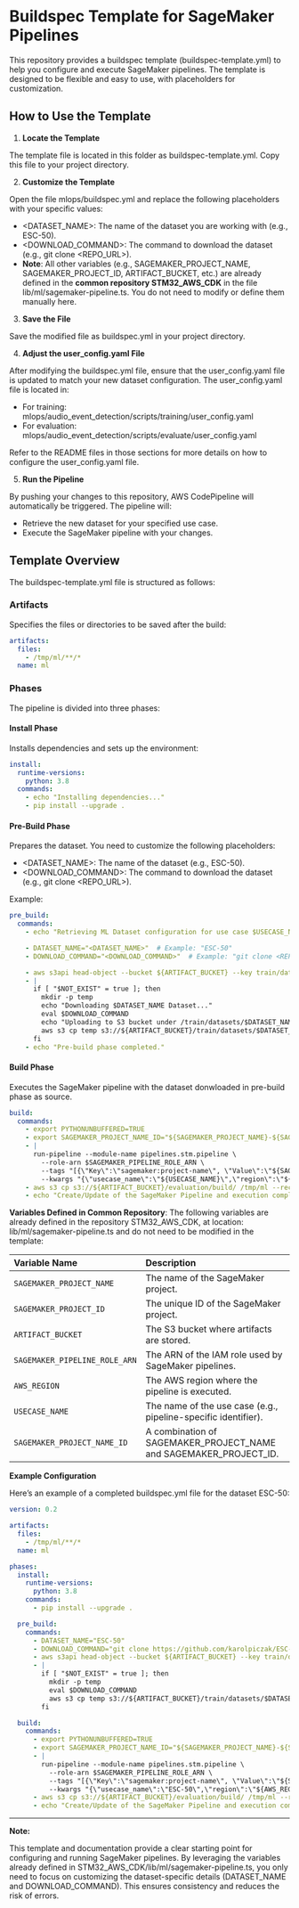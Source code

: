 # Buildspec Template for SageMaker Pipelines
This repository provides a buildspec template (buildspec-template.yml) to help you configure and execute SageMaker pipelines. The template is designed to be flexible and easy to use, with placeholders for customization.

## How to Use the Template
1. **Locate the Template**

The template file is located in this folder as buildspec-template.yml. Copy this file to your project directory.

2. **Customize the Template**

Open the file mlops/buildspec.yml and replace the following placeholders with your specific values:

- <DATASET_NAME>: The name of the dataset you are working with (e.g., ESC-50).
- <DOWNLOAD_COMMAND>: The command to download the dataset (e.g., git clone <REPO_URL>).
- **Note**: All other variables (e.g., SAGEMAKER_PROJECT_NAME, SAGEMAKER_PROJECT_ID, ARTIFACT_BUCKET, etc.) are already defined in the **common repository STM32_AWS_CDK** in the file lib/ml/sagemaker-pipeline.ts. You do not need to modify or define them manually here.

3. **Save the File**

Save the modified file as buildspec.yml in your project directory.

4. **Adjust the user_config.yaml File**

After modifying the buildspec.yml file, ensure that the user_config.yaml file is updated to match your new dataset configuration.
The user_config.yaml file is located in:
- For training: mlops/audio_event_detection/scripts/training/user_config.yaml
- For evaluation: mlops/audio_event_detection/scripts/evaluate/user_config.yaml

Refer to the README files in those sections for more details on how to configure the user_config.yaml file.

5. **Run the Pipeline**

By pushing your changes to this repository, AWS CodePipeline will automatically be triggered. The pipeline will:
- Retrieve the new dataset for your specified use case.
- Execute the SageMaker pipeline with your changes.

## Template Overview
The buildspec-template.yml file is structured as follows:

### Artifacts
Specifies the files or directories to be saved after the build:

```yml
artifacts:
  files:
    - /tmp/ml/**/*
  name: ml
```

### Phases
The pipeline is divided into three phases:

#### Install Phase
Installs dependencies and sets up the environment:

```yml
install:
  runtime-versions:
    python: 3.8
  commands:
    - echo "Installing dependencies..."
    - pip install --upgrade .
```

#### Pre-Build Phase
Prepares the dataset. You need to customize the following placeholders:

- <DATASET_NAME>: The name of the dataset (e.g., ESC-50).
- <DOWNLOAD_COMMAND>: The command to download the dataset (e.g., git clone <REPO_URL>).

Example:
```yml
pre_build:
  commands:
    - echo "Retrieving ML Dataset configuration for use case $USECASE_NAME"

    - DATASET_NAME="<DATASET_NAME>"  # Example: "ESC-50"
    - DOWNLOAD_COMMAND="<DOWNLOAD_COMMAND>"  # Example: "git clone <REPO_URL> ./temp"

    - aws s3api head-object --bucket ${ARTIFACT_BUCKET} --key train/datasets/$DATASET_NAME || NOT_EXIST=true
    - |
      if [ "$NOT_EXIST" = true ]; then
        mkdir -p temp
        echo "Downloading $DATASET_NAME Dataset..."
        eval $DOWNLOAD_COMMAND
        echo "Uploading to S3 bucket under /train/datasets/$DATASET_NAME/ ..."
        aws s3 cp temp s3://${ARTIFACT_BUCKET}/train/datasets/$DATASET_NAME/ --recursive --quiet
      fi
    - echo "Pre-build phase completed."
```

#### Build Phase
Executes the SageMaker pipeline with the dataset donwloaded in pre-build phase as source.

```yml
build:
  commands:
    - export PYTHONUNBUFFERED=TRUE
    - export SAGEMAKER_PROJECT_NAME_ID="${SAGEMAKER_PROJECT_NAME}-${SAGEMAKER_PROJECT_ID}"
    - |
      run-pipeline --module-name pipelines.stm.pipeline \
        --role-arn $SAGEMAKER_PIPELINE_ROLE_ARN \
        --tags "[{\"Key\":\"sagemaker:project-name\", \"Value\":\"${SAGEMAKER_PROJECT_NAME}\"}, {\"Key\":\"sagemaker:project-id\", \"Value\":\"${SAGEMAKER_PROJECT_ID}\"}]" \
        --kwargs "{\"usecase_name\":\"${USECASE_NAME}\",\"region\":\"${AWS_REGION}\",\"role\":\"${SAGEMAKER_PIPELINE_ROLE_ARN}\",\"default_bucket\":\"${ARTIFACT_BUCKET}\",\"pipeline_name\":\"${SAGEMAKER_PROJECT_NAME_ID}\",\"model_package_group_name\":\"${SAGEMAKER_PROJECT_NAME_ID}\",\"base_job_prefix\":\"${SAGEMAKER_PROJECT_NAME_ID}\",\"sagemaker_project_name\":\"${SAGEMAKER_PROJECT_NAME}\"}"
    - aws s3 cp s3://${ARTIFACT_BUCKET}/evaluation/build/ /tmp/ml --recursive
    - echo "Create/Update of the SageMaker Pipeline and execution completed."
```

**Variables Defined in Common Repository**:
The following variables are already defined in the repository STM32_AWS_CDK, at location: lib/ml/sagemaker-pipeline.ts and do not need to be modified in the template:

| Variable Name | Description
| :- | :- |
| ``SAGEMAKER_PROJECT_NAME``| The name of the SageMaker project.
| ``SAGEMAKER_PROJECT_ID``| The unique ID of the SageMaker project.
| ``ARTIFACT_BUCKET``| The S3 bucket where artifacts are stored.
| ``SAGEMAKER_PIPELINE_ROLE_ARN``| The ARN of the IAM role used by SageMaker pipelines.
| ``AWS_REGION``| The AWS region where the pipeline is executed.
| ``USECASE_NAME``| The name of the use case (e.g., pipeline-specific identifier).
| ``SAGEMAKER_PROJECT_NAME_ID``| A combination of SAGEMAKER_PROJECT_NAME and SAGEMAKER_PROJECT_ID.
                                                               
**Example Configuration**

Here’s an example of a completed buildspec.yml file for the dataset ESC-50:

```yml
version: 0.2

artifacts:
  files:
    - /tmp/ml/**/*
  name: ml

phases:
  install:
    runtime-versions:
      python: 3.8
    commands:
      - pip install --upgrade .

  pre_build:
    commands:
      - DATASET_NAME="ESC-50"
      - DOWNLOAD_COMMAND="git clone https://github.com/karolpiczak/ESC-50.git ./temp"
      - aws s3api head-object --bucket ${ARTIFACT_BUCKET} --key train/datasets/$DATASET_NAME || NOT_EXIST=true
      - |
        if [ "$NOT_EXIST" = true ]; then
          mkdir -p temp
          eval $DOWNLOAD_COMMAND
          aws s3 cp temp s3://${ARTIFACT_BUCKET}/train/datasets/$DATASET_NAME/ --recursive --quiet
        fi

  build:
    commands:
      - export PYTHONUNBUFFERED=TRUE
      - export SAGEMAKER_PROJECT_NAME_ID="${SAGEMAKER_PROJECT_NAME}-${SAGEMAKER_PROJECT_ID}"
      - |
        run-pipeline --module-name pipelines.stm.pipeline \
          --role-arn $SAGEMAKER_PIPELINE_ROLE_ARN \
          --tags "[{\"Key\":\"sagemaker:project-name\", \"Value\":\"${SAGEMAKER_PROJECT_NAME}\"}, {\"Key\":\"sagemaker:project-id\", \"Value\":\"${SAGEMAKER_PROJECT_ID}\"}]" \
          --kwargs "{\"usecase_name\":\"ESC-50\",\"region\":\"${AWS_REGION}\",\"role\":\"${SAGEMAKER_PIPELINE_ROLE_ARN}\",\"default_bucket\":\"${ARTIFACT_BUCKET}\",\"pipeline_name\":\"${SAGEMAKER_PROJECT_NAME_ID}\",\"model_package_group_name\":\"${SAGEMAKER_PROJECT_NAME_ID}\",\"base_job_prefix\":\"${SAGEMAKER_PROJECT_NAME_ID}\",\"sagemaker_project_name\":\"${SAGEMAKER_PROJECT_NAME}\"}"
      - aws s3 cp s3://${ARTIFACT_BUCKET}/evaluation/build/ /tmp/ml --recursive
      - echo "Create/Update of the SageMaker Pipeline and execution completed."
```

---
**Note:**

This template and documentation provide a clear starting point for configuring and running SageMaker pipelines. By leveraging the variables already defined in STM32_AWS_CDK/lib/ml/sagemaker-pipeline.ts, you only need to focus on customizing the dataset-specific details (DATASET_NAME and DOWNLOAD_COMMAND). This ensures consistency and reduces the risk of errors.